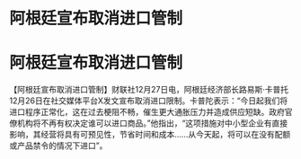 # 阿根廷宣布取消进口管制

# 阿根廷宣布取消进口管制

【阿根廷宣布取消进口管制】财联社12月27日电，阿根廷经济部长路易斯·卡普托12月26日在社交媒体平台X发文宣布取消进口限制。卡普陀表示：“今日起我们将进口程序正常化，这在过去梗阻不畅，催生更大通胀压力并造成供应短缺。政府官僚机构将不再有权决定谁可以进口商品。”他指出，“这项措施对中小型企业有直接影响，其经营将具有可预见性，节省时间和成本……从今天起，将可以在没有配额或产品禁令的情况下进口”。

